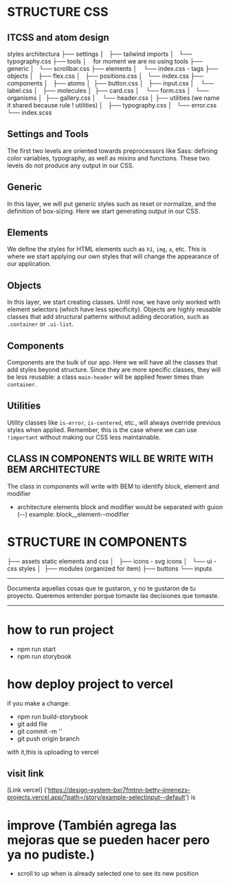 # STRUCTURE CSS

## ITCSS and atom design

styles architectura
├── settings
│   ├── tailwind imports
│   └── typography.css
├── tools
│    for moment we are no using tools
├── generic
│   └── scrollbar.css
├── elements
│    └── index.css - tags
├── objects
│   ├── flex.css
│   ├── positions.css
│   └── index.css
├── components
│   ├── atoms
│  ├── button.css
│   ├── input.css
│    └── label.css
│   ├── molecules
│  ├── card.css
│    └── form.css
│   └── organisms
│  ├── gallery.css
│    └── header.css
│
├── utilities (we name it shared because rule ! utilities)
│   ├── typography.css
│   └── error.css
└── index.scss

## Settings and Tools

The first two levels are oriented towards preprocessors like Sass: defining color variables, typography, as well as mixins and functions. These two levels do not produce any output in our CSS.

## Generic

In this layer, we will put generic styles such as reset or normalize, and the definition of box-sizing. Here we start generating output in our CSS.

## Elements

We define the styles for HTML elements such as `h1`, `img`, `a`, etc. This is where we start applying our own styles that will change the appearance of our application.

## Objects

In this layer, we start creating classes. Until now, we have only worked with element selectors (which have less specificity). Objects are highly reusable classes that add structural patterns without adding decoration, such as `.container` or `.ui-list`.

## Components

Components are the bulk of our app. Here we will have all the classes that add styles beyond structure. Since they are more specific classes, they will be less reusable: a class `main-header` will be applied fewer times than `container`.

## Utilities

Utility classes like `is-error`, `is-centered`, etc., will always override previous styles when applied. Remember, this is the case where we can use `!important` without making our CSS less maintainable.

## CLASS IN COMPONENTS WILL BE WRITE WITH BEM ARCHITECTURE

The class in components will write with BEM to identify block, element and modifier

- architecture elements block and modifier would be separated with guion (--)
  example: block\_\_element--modifier

# STRUCTURE IN COMPONENTS

├── assets static elements and css
│   ├── icons - svg icons
│   └── ui - css styles
│ 
├── modules (organized for item)
├── buttons
└── inputs

---

Documenta aquellas cosas que te gustaron, y no te gustaron de tu proyecto.
Queremos entender porque tomaste las decisiones que tomaste.

---

# how to run project
- npm run start
- npm run storybook

# how deploy project to vercel
if you make a change:

- npm run build-storybook
- git add file
- git commit -m ''
- git push origin branch

with it,this is uploading to vercel
## visit link
[Link vercel] ('https://design-system-bxr7fmtnn-betty-jimenezs-projects.vercel.app/?path=/story/example-selectinput--default')
 is 
# improve (También agrega las mejoras que se pueden hacer pero ya no pudiste.)
- scroll to up when is already selected one to see its new position
